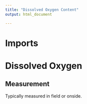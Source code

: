 ```yaml
--- 
title: "Dissolved Oxygen Content"
output: html_document

---
```


# Imports

# Dissolved Oxygen

## Measurement
Typically measured in field or onside. 
